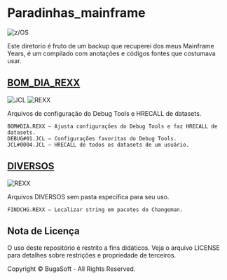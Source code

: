 # Paradinhas_mainframe
![z/OS](https://img.shields.io/badge/z--OS-Mainframe-green?style=for-the-badge)

Este diretorio é fruto de um backup que recuperei dos meus Mainframe Years, é um compilado com anotações e códigos fontes que costumava usar.

## [BOM_DIA_REXX](https://github.com/buga-buga-buga/paradinhas_mainframe/tree/main/BOM_DIA_REXX)

![JCL](https://img.shields.io/badge/JCL-Mainframe-ora?style=for-the-badge)
![REXX](https://img.shields.io/badge/REXX-Script-blue?style=for-the-badge)

Arquivos de configuração do Debug Tools e HRECALL de datasets.
```plaintext
BOM#DIA.REXX – Ajusta configurações do Debug Tools e faz HRECALL de datasets.
DEBUG#01.JCL – Configurações favoritas do Debug Tools.
JCL#0004.JCL – HRECALL de todos os datasets de um usuário.
```
## [DIVERSOS](https://github.com/buga-buga-buga/paradinhas_mainframe/tree/main/DIVERSOS)
![REXX](https://img.shields.io/badge/REXX-Script-blue?style=for-the-badge)

Arquivos DIVERSOS sem pasta especifica para seu uso.
```plaintext
FINDCHG.REXX – Localizar string em pacotes do Changeman.
```

## Nota de Licença
O uso deste repositório é restrito a fins didáticos. Veja o arquivo LICENSE para detalhes sobre restrições e propriedade de terceiros.

Copyright © BugaSoft - All Rights Reserved.


